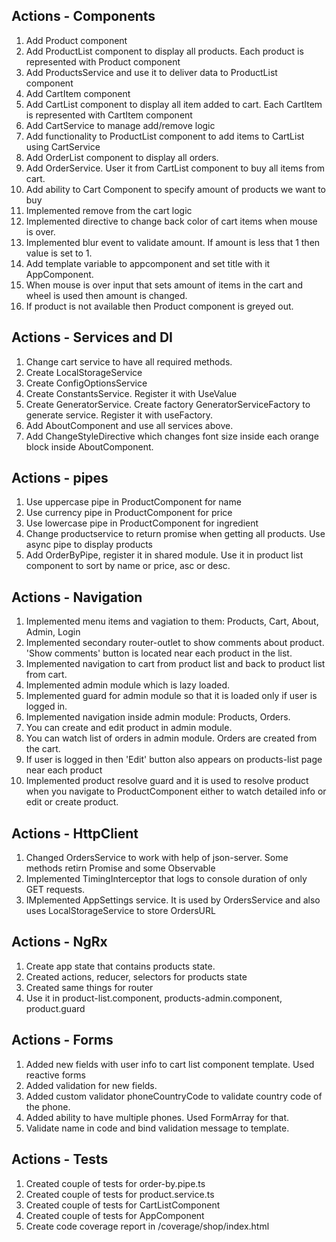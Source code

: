 ## Actions - Components 
1. Add Product component
2. Add ProductList component to display all products. Each product is represented with Product component
3. Add ProductsService and use it to deliver data to ProductList component
4. Add CartItem component
5. Add CartList component to display all item added to cart. Each CartItem is represented with CartItem component
6. Add CartService to manage add/remove logic
7. Add functionality to ProductList component to add items to CartList using CartService
8. Add OrderList component to display all orders. 
9. Add OrderService. User it from CartList component to buy all items from cart.
10. Add ability to Cart Component to specify amount of products we want to buy
11. Implemented remove from the cart logic
12. Implemented directive to change back color of cart items when mouse is over.
13. Implemented blur event to validate amount. If amount is less that 1 then value is set to 1.
14. Add template variable to appcomponent and set title with it AppComponent.
15. When mouse is over input that sets amount  of items in the cart and wheel is used then amount is changed. 
16. If product is not available then Product component is greyed out.

## Actions - Services and DI
1. Change cart service to have all required methods.
2. Create LocalStorageService
3. Create ConfigOptionsService
4. Create ConstantsService. Register it with UseValue
5. Create GeneratorService. Create factory GeneratorServiceFactory to generate service.  Register it with useFactory.
6. Add AboutComponent and use all services above.
7. Add ChangeStyleDirective which changes font size inside each orange block inside AboutComponent.

## Actions - pipes
1. Use uppercase pipe in ProductComponent for name
2. Use currency pipe in ProductComponent for price
3. Use lowercase pipe in ProductComponent for ingredient
4. Change productservice to return promise when getting all products. Use async pipe to display products
5. Add OrderByPipe, register it in shared module. Use it in product list component to sort by name or price, asc or desc.

## Actions - Navigation
1. Implemented menu items and vagiation to them: Products, Cart, About, Admin, Login
2. Implemented secondary router-outlet to show comments about product. 'Show comments' button is located near each product in the list.
3. Implemented navigation to cart from product list and back to product list from cart.
4. Implemented admin module which is lazy loaded.
5. Implemented guard for admin module so that it is loaded only if user is logged in.
6. Implemented navigation inside admin module: Products, Orders.
7. You can create and edit product in admin module.
8. You can watch list of orders in admin module. Orders are created from the cart.
9. If user is logged in then 'Edit' button also appears on products-list page near each product
10. Implemented product resolve guard and it is used to resolve product when you navigate to ProductComponent either to watch detailed info or edit or create product.

## Actions - HttpClient
1. Changed OrdersService to work with help of json-server. Some methods retirn Promise and some Observable
2. Implemented TimingInterceptor that logs to console duration of only GET requests.
3. IMplemented AppSettings service. It is used by OrdersService and also uses LocalStorageService to store OrdersURL

## Actions - NgRx
1. Create app state that contains products state.
2. Created actions, reducer, selectors for products state
3. Created same things for router
4. Use it in product-list.component, products-admin.component, product.guard

## Actions - Forms
1. Added new fields with user info to cart list component template. Used reactive forms
2. Added validation for new fields.
3. Added custom validator phoneCountryCode to validate country code of the phone.
4. Added ability to have multiple phones. Used FormArray for that.
5. Validate name in code and bind validation message to template. 

## Actions - Tests
1. Created couple of tests for order-by.pipe.ts
2. Created couple of tests for product.service.ts
3. Created couple of tests for CartListComponent
4. Created couple of tests for AppComponent
5. Create code coverage report in /coverage/shop/index.html